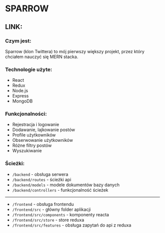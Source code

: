# SPARROW

## LINK: 

### Czym jest:
Sparrow (klon Twittera) to mój pierwszy większy projekt, przez który chciałem nauczyć się MERN stacka.

### Technologie użyte:
- React
- Redux
- Node.js
- Express
- MongoDB

### Funkcjonalności:
 - Rejestracja i logowanie
 - Dodawanie, lajkowanie postów
 - Profile użytkowników
 - Obserwowanie użytkowników
 - Różne filtry postów
 - Wyszukiwanie
### Ścieżki:

 - `/backend` - obsługa serwera
 - `/backend/routes` - ścieżki api
 - `/backend/models` - modele dokumentów bazy danych
 - `/backend/controllers` - funkcjonalność ścieżek
---
 - `/frontend` - obsługa frontendu
 - `/frontend/src` - główny folder aplikacji
 - `/frontend/src/components` - komponenty reacta
 - `/frontend/src/store` - store reduxa
 - `/frontend/src/features` - obsługa zapytań do api z reduxa
